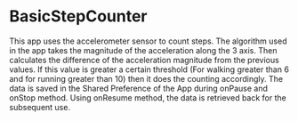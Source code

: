 # BasicStepCounter
This app uses the accelerometer sensor to count steps. The algorithm used in the app takes the magnitude of the acceleration along the 3 axis. Then calculates the difference of the acceleration magnitude from the previous values. If this value is greater a certain threshold (For walking greater than 6 and for running greater than 10) then it does the counting accordingly. The data is saved in the Shared Preference of the App during onPause and onStop method. Using onResume method, the data is retrieved back for the subsequent use.
